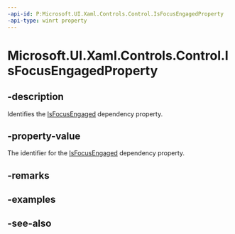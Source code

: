 ```yaml
---
-api-id: P:Microsoft.UI.Xaml.Controls.Control.IsFocusEngagedProperty
-api-type: winrt property
---
```


<!-- Property syntax
public Windows.UI.Xaml.DependencyProperty IsFocusEngagedProperty { get; }
-->

# Microsoft.UI.Xaml.Controls.Control.IsFocusEngagedProperty

## -description
Identifies the [IsFocusEngaged](control_isfocusengaged.md) dependency property.

## -property-value
The identifier for the [IsFocusEngaged](control_isfocusengaged.md) dependency property.

## -remarks

## -examples

## -see-also
